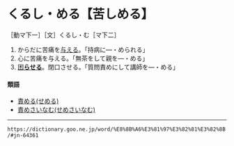 # くるし・める【苦しめる】

［動マ下一］［文］くるし・む［マ下二］

1. からだに苦痛を[与える](あたえる（与える）)。「持病に―・められる」
2. 心に苦痛を与える。「無茶をして親を―・める」
3. [困**らせる**](こまる（困る）)。閉口させる。「質問責めにして講師を―・める」
    

#### 類語

-   [責める(せめる)](せめる（責める）)
-   [責めさいなむ(せめさいなむ)](https://dictionary.goo.ne.jp/word/%E8%B2%AC%E3%82%81%E8%8B%9B%E3%82%80/#jn-125200)

---
`https://dictionary.goo.ne.jp/word/%E8%8B%A6%E3%81%97%E3%82%81%E3%82%8B/#jn-64361`